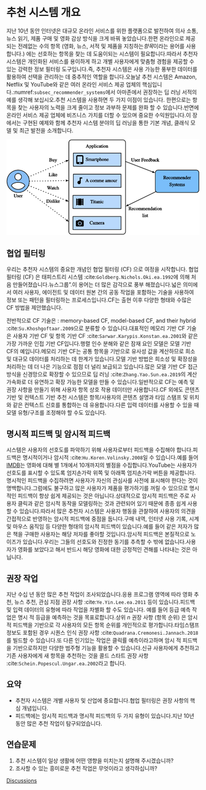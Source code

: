# 추천 시스템 개요

지난 10년 동안 인터넷은 대규모 온라인 서비스를 위한 플랫폼으로 발전하여 의사 소통, 뉴스 읽기, 제품 구매 및 영화 감상 방식을 크게 바꿔 놓았습니다.한편 온라인으로 제공되는 전례없는 수의 항목 (영화, 뉴스, 서적 및 제품을 지칭하는*항목*이라는 용어를 사용합니다.) 에는 선호하는 항목을 찾는 데 도움이되는 시스템이 필요합니다.따라서 추천자 시스템은 개인화된 서비스를 용이하게 하고 개별 사용자에게 맞춤형 경험을 제공할 수 있는 강력한 정보 필터링 도구입니다.즉, 추천자 시스템은 사용 가능한 풍부한 데이터를 활용하여 선택을 관리하는 데 중추적인 역할을 합니다.오늘날 추천 시스템은 Amazon, Netflix 및 YouTube와 같은 여러 온라인 서비스 제공 업체의 핵심입니다.:numref:`subsec_recommender_systems`에서 아마존에서 권장하는 딥 러닝 서적의 예를 생각해 보십시오.추천 시스템을 사용하면 두 가지 이점이 있습니다. 한편으로는 항목을 찾는 사용자의 노력을 크게 줄이고 정보 과부하 문제를 완화 할 수 있습니다.반면에 온라인 서비스 제공 업체에 비즈니스 가치를 더할 수 있으며 중요한 수익원입니다.이 장에서는 구현된 예제와 함께 추천자 시스템 분야의 딥 러닝을 통한 기본 개념, 클래식 모델 및 최근 발전을 소개합니다. 

![Illustration of the Recommendation Process](../img/rec-intro.svg)

## 협업 필터링

우리는 추천자 시스템의 중요한 개념인 협업 필터링 (CF) 으로 여정을 시작합니다. 협업 필터링 (CF) 은 태피스트리 시스템 :cite:`Goldberg.Nichols.Oki.ea.1992`에 의해 처음 만들어졌습니다.뉴스그룹”.이 용어는 더 많은 감각으로 풍부 해졌습니다.넓은 의미에서 여러 사용자, 에이전트 및 데이터 원본 간의 공동 작업을 포함하는 기술을 사용하여 정보 또는 패턴을 필터링하는 프로세스입니다.CF는 출현 이후 다양한 형태와 수많은 CF 방법을 제안했습니다.   

전반적으로 CF 기술은 : memory-based CF, model-based CF, and their hybrid :cite:`Su.Khoshgoftaar.2009`으로 분류할 수 있습니다.대표적인 메모리 기반 CF 기술은 사용자 기반 CF 및 항목 기반 CF :cite:`Sarwar.Karypis.Konstan.ea.2001`와 같은 가장 가까운 인접 기반 CF입니다.행렬 인수 분해와 같은 잠재 요인 모델은 모델 기반 CF의 예입니다.메모리 기반 CF는 공통 항목을 기반으로 유사성 값을 계산하므로 희소 및 대규모 데이터를 처리하는 데 한계가 있습니다.모델 기반 방법은 희소성 및 확장성을 처리하는 데 더 나은 기능으로 점점 더 널리 보급되고 있습니다.많은 모델 기반 CF 접근 방식을 신경망으로 확장할 수 있으므로 딥 러닝 :cite:`Zhang.Yao.Sun.ea.2019`의 계산 가속화로 더 유연하고 확장 가능한 모델을 만들 수 있습니다.일반적으로 CF는 예측 및 권장 사항을 만들기 위해 사용자 항목 상호 작용 데이터만 사용합니다.CF 외에도 콘텐츠 기반 및 컨텍스트 기반 추천 시스템은 항목/사용자의 콘텐츠 설명과 타임 스탬프 및 위치와 같은 컨텍스트 신호를 통합하는 데 유용합니다.다른 입력 데이터를 사용할 수 있을 때 모델 유형/구조를 조정해야 할 수도 있습니다. 

## 명시적 피드백 및 암시적 피드백

시스템은 사용자의 선호도를 파악하기 위해 사용자로부터 피드백을 수집해야 합니다.피드백은 명시적이거나 암시적 :cite:`Hu.Koren.Volinsky.2008`일 수 있습니다.예를 들어 [IMDB](https://www.imdb.com/)는 영화에 대해 별 1개에서 10개까지의 별점을 수집합니다.YouTube는 사용자가 선호도를 표시할 수 있도록 엄지손가락 위쪽 및 아래쪽 엄지손가락 버튼을 제공합니다.명시적인 피드백을 수집하려면 사용자가 자신의 관심사를 사전에 표시해야 한다는 것이 명백합니다.그럼에도 불구하고 많은 사용자가 제품을 평가하기를 꺼릴 수 있으므로 명시적인 피드백이 항상 쉽게 제공되는 것은 아닙니다.상대적으로 암시적 피드백은 주로 사용자 클릭과 같은 암시적 동작을 모델링하는 것과 관련되어 있기 때문에 종종 쉽게 사용할 수 있습니다.따라서 많은 추천자 시스템은 사용자 행동을 관찰하여 사용자의 의견을 간접적으로 반영하는 암시적 피드백에 중점을 둡니다.구매 내역, 인터넷 사용 기록, 시계 및 마우스 움직임 등 다양한 형태의 암시적 피드백이 있습니다.예를 들어 같은 저자가 많은 책을 구매한 사용자는 해당 저자를 좋아할 것입니다.암시적 피드백은 본질적으로 노이즈가 있습니다.우리는 그들의 선호도와 진정한 동기를 추측할 수 밖에 없습니다.사용자가 영화를 보았다고 해서 반드시 해당 영화에 대한 긍정적인 견해를 나타내는 것은 아닙니다. 

## 권장 작업

지난 수십 년 동안 많은 추천 작업이 조사되었습니다.응용 프로그램 영역에 따라 영화 추천, 뉴스 추천, 관심 지점 권장 사항 :cite:`Ye.Yin.Lee.ea.2011` 등이 있습니다.피드백 및 입력 데이터의 유형에 따라 작업을 차별화 할 수도 있습니다. 예를 들어 등급 예측 작업은 명시 적 등급을 예측하는 것을 목표로합니다.상위 $n$ 권장 사항 (항목 순위) 은 암시적 피드백을 기반으로 각 사용자의 모든 항목 순위를 개인적으로 평가합니다.타임스탬프 정보도 포함된 경우 시퀀스 인식 권장 사항 :cite:`Quadrana.Cremonesi.Jannach.2018`를 빌드할 수 있습니다.또 다른 인기있는 작업은 클릭률 예측이라고하며 암시 적 피드백을 기반으로하지만 다양한 범주형 기능을 활용할 수 있습니다.신규 사용자에게 추천하고 기존 사용자에게 새 항목을 추천하는 것을 콜드 스타트 권장 사항 :cite:`Schein.Popescul.Ungar.ea.2002`라고 합니다. 

## 요약

* 추천자 시스템은 개별 사용자 및 산업에 중요합니다.협업 필터링은 권장 사항의 핵심 개념입니다.
* 피드백에는 암시적 피드백과 명시적 피드백의 두 가지 유형이 있습니다.지난 10년 동안 많은 추천 작업이 탐구되었습니다.

## 연습문제

1. 추천 시스템이 일상 생활에 어떤 영향을 미치는지 설명해 주시겠습니까?
2. 조사할 수 있는 흥미로운 추천 작업은 무엇이라고 생각하십니까?

[Discussions](https://discuss.d2l.ai/t/398)
